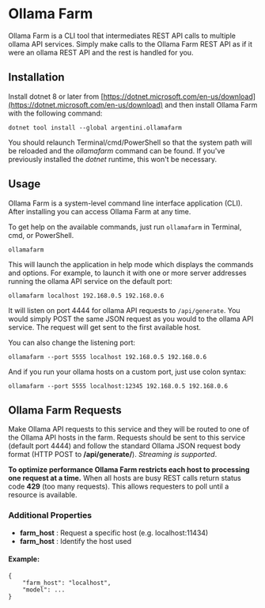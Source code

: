 # Ollama Farm

Ollama Farm is a CLI tool that intermediates REST API calls to multiple ollama API services. Simply make calls to the Ollama Farm REST API as if it were an ollama REST API and the rest is handled for you.

## Installation

Install dotnet 8 or later from [https://dotnet.microsoft.com/en-us/download](https://dotnet.microsoft.com/en-us/download) and then install Ollama Farm with the following command:

```
dotnet tool install --global argentini.ollamafarm
```

You should relaunch Terminal/cmd/PowerShell so that the system path will be reloaded and the *ollamafarm* command can be found. If you've previously installed the *dotnet* runtime, this won't be necessary.

## Usage

Ollama Farm is a system-level command line interface application (CLI). After installing you can access Ollama Farm at any time.

To get help on the available commands, just run `ollamafarm` in Terminal, cmd, or PowerShell.

```
ollamafarm
```

This will launch the application in help mode which displays the commands and options. For example, to launch it with one or more server addresses running the ollama API service on the default port:

```
ollamafarm localhost 192.168.0.5 192.168.0.6
```

It will listen on port 4444 for ollama API requests to `/api/generate`. You would simply POST the same JSON request as you would to the ollama API service. The request will get sent to the first available host.

You can also change the listening port:

```
ollamafarm --port 5555 localhost 192.168.0.5 192.168.0.6
```

And if you run your ollama hosts on a custom port, just use colon syntax:

```
ollamafarm --port 5555 localhost:12345 192.168.0.5 192.168.0.6
```
## Ollama Farm Requests

Make Ollama API requests to this service and they will be routed to one of the Ollama API hosts in the farm. Requests should be sent to this service (default port 4444) and follow the standard Ollama JSON request body format (HTTP POST to **/api/generate/**). *Streaming is supported*.

**To optimize performance Ollama Farm restricts each host to processing one request at a time.** When all hosts are busy REST calls return status code **429** (too many requests). This allows requesters to poll until a resource is available.

### Additional Properties

- **farm_host** : Request a specific host (e.g. localhost:11434)
- **farm_host** : Identify the host used

#### Example:
```
{
    "farm_host": "localhost",
    "model": ...
}
```